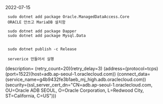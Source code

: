 2022-07-15

     sudo dotnet add package Oracle.ManagedDataAccess.Core
     ORACLE 안쓰고 MariaDB 설치함

     sudo dotnet add package Dapper
     sudo dotnet add package Mysql.Data


     sudo dotnet publish -c Release

     serverice 만들어서 실행


(description= (retry_count=20)(retry_delay=3)
(address=(protocol=tcps)(port=1522)(host=adb.ap-seoul-1.oraclecloud.com))
(connect_data=(service_name=g4b9432fe3b1aeb_mj_high.adb.oraclecloud.com))
(security=(ssl_server_cert_dn="CN=adb.ap-seoul-1.oraclecloud.com, OU=Oracle ADB SEOUL, O=Oracle Corporation, L=Redwood City, ST=California, C=US")))